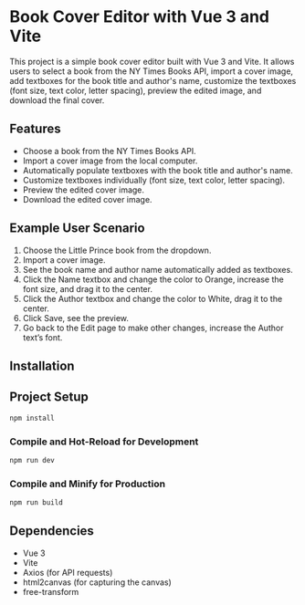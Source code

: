 # Book Cover Editor with Vue 3 and Vite

This project is a simple book cover editor built with Vue 3 and Vite. It allows users to select a book from the NY Times Books API, import a cover image, add textboxes for the book title and author's name, customize the textboxes (font size, text color, letter spacing), preview the edited image, and download the final cover.

## Features

- Choose a book from the NY Times Books API.
- Import a cover image from the local computer.
- Automatically populate textboxes with the book title and author's name.
- Customize textboxes individually (font size, text color, letter spacing).
- Preview the edited cover image.
- Download the edited cover image.

## Example User Scenario

1. Choose the Little Prince book from the dropdown.
2. Import a cover image.
3. See the book name and author name automatically added as textboxes.
4. Click the Name textbox and change the color to Orange, increase the font size, and drag it to the center.
5. Click the Author textbox and change the color to White, drag it to the center.
6. Click Save, see the preview.
7. Go back to the Edit page to make other changes, increase the Author text’s font.

## Installation

## Project Setup

```sh
npm install
```

### Compile and Hot-Reload for Development

```sh
npm run dev
```

### Compile and Minify for Production

```sh
npm run build
```

## Dependencies

- Vue 3
- Vite
- Axios (for API requests)
- html2canvas (for capturing the canvas)
- free-transform

